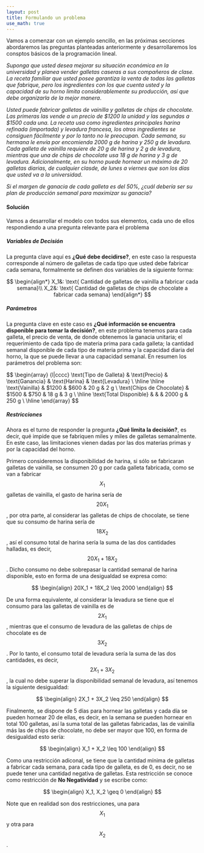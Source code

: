 ```yaml
---
layout: post
title: Formulando un problema
use_math: true
---
```


Vamos a comenzar con un ejemplo sencillo, en las próximas secciones abordaremos las preguntas planteadas anteriormente y desarrollaremos los consptos básicos de la programación lineal.

_Suponga que usted desea mejorar su situación económica en la universidad y planea vender galletas caseras a sus compañeros de clase. La receta familiar que usted posee garantiza la venta de todas las galletas que fabrique, pero los ingredientes con los que cuenta usted y la capacidad de su horno limita considerablemente su producción, así que debe organizarla de la mejor manera_. 

_Usted puede fabricar galletas de vainilla y galletas de chips de chocolate. Las primeras las vende a un precio de $1200 la unidad y las segundas a $1500 cada una. La receta usa como ingredientes principales harina refinada (importada) y levadura francesa, los otros ingredientes se consiguen fácilmente y por lo tanto no le preocupan. Cada semana, su hermana le envía por encomienda 2000 g de harina y 250 g de levadura. Cada galleta de vainilla requiere de 20 g de harina y 2 g de levadura, mientras que una de chips de chocolate usa 18 g de harina y 3 g de levadura. Adicionalmente, en su horno puede hornear un máximo de 20 galletas diarias, de cualquier clasde, de lunes a viernes que son los días que usted va a la universidad_. 

_Si el margen de ganacia de cada galleta es del 50%, ¿cuál debería ser su plan de producción semanal para maximizar su ganacia?_

#### Solución

Vamos a desarrollar el modelo con todos sus elementos, cada uno de ellos respondiendo a una pregunta relevante para el problema

##### Variables de Decisión

La pregunta clave aquí es **¿Qué debe decidirse?**, en este caso la respuesta corresponde al número de galletas de cada tipo que usted debe fabricar cada semana, formalmente se definen dos variables de la siguiente forma:

$$
\begin{align*}
   X_1&: \text{ Cantidad de galletas de vainilla a fabricar cada semana}\\
   X_2&: \text{ Cantidad de galletas de chips de chocolate a fabricar cada semana}
\end{align*}
$$

##### Parámetros

 La pregunta clave en este caso es **¿Qué información se encuentra disponible para tomar la decisión?**, en este problema tenemos para cada galleta, el precio de venta, de donde obtenemos la ganacia unitaria; el requerimiento de cada tipo de materia prima para cada galleta; la cantidad semanal disponible de cada tipo de materia prima y la capacidad diaria del horno, la que se puede llevar a una capacidad semanal. En resumen los parámetros del problema son:
 
 
$$
\begin{array} {l|cccc}
\text{Tipo de Galleta} & \text{Precio} & \text{Ganancia} & \text{Harina} & \text{Levadura} \\
 \hline \hline
 \text{Vainilla}           & $1200 & $600 & 20 g & 2 g \\
 \text{Chips de Chocolate} & $1500 & $750 & 18 g & 3 g \\
 \hline
 \text{Total Disponible}   &       & & 2000 g & 250 g \\
 \hline
\end{array}
$$

##### Restricciones

Ahora es el turno de responder la pregunta **¿Qué limita la decisión?**, es decir, qué impide que se fabriquen miles y miles de galletas semanalmente. En este caso, las limitaciones vienen dadas por las dos materias primas y por la capacidad del horno. 

Primero consideremos la disponibilidad de harina, si sólo se fabricaran galletas de vainilla, se consumen 20 g por cada galleta fabricada, como se van a fabricar $$ X_1 $$ 
galletas de vainilla, el gasto de harina sería de $$ 20X_1 $$
, por otra parte, al considerar las galletas de chips de chocolate, se tiene que su consumo de harina sería de $$ 18X_2$$
, así el consumo total de harina sería la suma de las dos cantidades halladas, es decir, $$ 20X_1 + 18X_2$$
. Dicho consumo no debe sobrepasar la cantidad semanal de harina disponible, esto en forma de una desigualdad se expresa como:

$$
\begin{align}
20X_1 + 18X_2 \leq 2000
\end{align}
$$

De una forma equivalente, al considerar la levadura se tiene que el consumo para las galletas de vainilla es de $$ 2X_1$$
, mientras que el consumo de levadura de las galletas de chips de chocolate es de $$ 3X_2$$
. Por lo tanto, el consumo total de levadura sería la suma de las dos cantidades, es decir, $$ 2X_1 + 3X_2$$
, la cual no debe superar la disponibilidad semanal de levadura, así tenemos la siguiente desigualdad:

$$
\begin{align}
2X_1 + 3X_2 \leq 250
\end{align}
$$

Finalmente, se dispone de 5 días para hornear las galletas y cada día se pueden hornear 20 de ellas, es decir, en la semana se pueden hornear en total 100 galletas, así la suma total de las galletas fabricadas, las de vainilla más las de chips de chocolate, no debe ser mayor que 100, en forma de desigualdad esto sería:

$$
\begin{align}
X_1 + X_2 \leq 100
\end{align}
$$

Como una restricción adiconal, se tiene que la cantidad mínima de galletas a fabricar cada semana, para cada tipo de galleta, es de 0, es decir, no se puede tener una cantidad negativa de galletas. Esta restricción se conoce como restricción de **No Negatividad** y se escribe como:

$$
\begin{align}
X_1, X_2 \geq 0
\end{align}
$$

Note que en realidad son dos restricciones, una para $$X_1$$ y otra para $$X_2$$.
